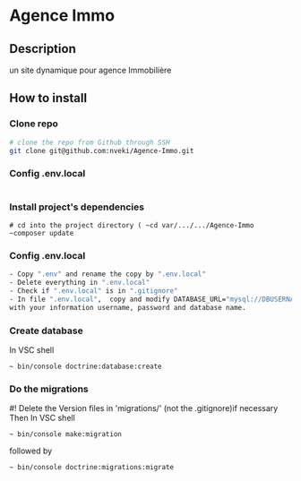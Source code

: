 # Agence Immo 

## Description
un site dynamique pour agence Immobilière 

## How to install

### Clone repo

```bash
# clone the repo from Github through SSH
git clone git@github.com:nveki/Agence-Immo.git
```

### Config .env.local
```bash

```
### Install project's dependencies
```shell
# cd into the project directory ( ~cd var/.../.../Agence-Immo
~composer update
```
### Config .env.local
```bash
- Copy ".env" and rename the copy by ".env.local"
- Delete everything in ".env.local"
- Check if ".env.local" is in ".gitignore"
- In file ".env.local",  copy and modify DATABASE_URL="mysql://DBUSERNAME:!DBPASSWORD!@127.0.0.1:3306/DBNAME?serverVersion=mariadb-10.3.25" 
with your information username, password and database name. 

```
### Create database

In VSC shell 
```shell
~ bin/console doctrine:database:create
```
### Do the migrations
#! Delete the Version files in 'migrations/' (not the .gitignore)if necessary
Then
In VSC shell 
```shell
~ bin/console make:migration
```
followed by
```shell
~ bin/console doctrine:migrations:migrate
``` 